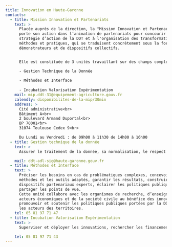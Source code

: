 ```yaml
---
title: Innovation en Haute-Garonne
contacts:
  - title: Mission Innovation et Partenariats
    text: >
      Placée auprès de la direction, la "Mission Innovation et Partenariats"
      porte son action dans l’animation de partenariats pour concourir à la
      stratégie d’action de la DDT et à l'organisation des transformations des
      méthodes et pratiques, qui se traduisent concrètement sous la forme de
      démonstrateurs et de dispositifs collectifs.


      Elle est constituée de 3 unités travaillant sur des champs complémentaires :

      - Gestion Technique de la Donnée
      
      - Méthodes et Interface
      
      - Incubation Valorisation Expérimentation
    mail: mip.ddt-31@equipement-agriculture.gouv.fr
    calendly: disponibilites-de-la-mip/30min
    address: >
      Cité administrative<br>
      Bâtiment A<br>
      2 boulevard Armand Duportal<br>
      BP 70001<br>
      31074 Toulouse Cedex 9<br>

      Du Lundi au Vendredi : de 09h00 à 11h30 de 14h00 à 16h00
  - title: Gestion technique de la donnée
    text: >
      Assurer le traitement de la donnée, sa normalisation, le respect du RGPD, la capitalisation et diffusion de l’information, l’animation de la filière géomatique, supervision technique d’outils web, les conventions d’échanges de données avec des partenaires extérieurs. Cette unité assure l’administration du géoportail de l’urbanisme pour la Haute-Garonne.

    mail: ddt-adl-sig@haute-garonne.gouv.fr
  - title: Méthodes et Interface
    text: >
      Préciser les besoins en cas de problématiques complexes, concevoir les
      méthodes et les outils adaptés, garantir les résultats, construire les
      dispositifs partenariaux experts, éclairer les politiques publiques,
      partager les points de vue.
      Cette unité collabore avec les organismes de recherche, d’enseignement, les
      acteurs économiques et de la société civile au bénéfice des innovations pour
      promouvoir et soutenir les politiques publiques portées par la DDT, pour et avec
      les acteurs des territoires.
    tel: 05 81 97 71 47
  - title: Incubation Valorisation Expérimentation
    text: >
      Superviser et déployer les innovations, rechercher les financement, mise en oeuvre et accompagnement des innovations managériales, techniques ou organisationnelles, valorisation des productions, expérimentation. Vous portez la transformation de vos structures ? Vous êtes référent(e) innovation ?

    tel: 05 81 97 71 43
---
```

